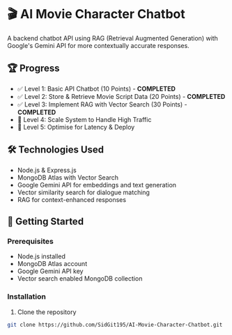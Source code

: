 # 🎬 AI Movie Character Chatbot

A backend chatbot API using RAG (Retrieval Augmented Generation) with Google's Gemini API for more contextually accurate responses.

## 🏆 Progress
- ✅ Level 1: Basic API Chatbot (10 Points) - **COMPLETED**
- ✅ Level 2: Store & Retrieve Movie Script Data (20 Points) - **COMPLETED**
- ✅ Level 3: Implement RAG with Vector Search (30 Points) - **COMPLETED**
- 📝 Level 4: Scale System to Handle High Traffic
- 📝 Level 5: Optimise for Latency & Deploy

## 🛠️ Technologies Used
- Node.js & Express.js
- MongoDB Atlas with Vector Search
- Google Gemini API for embeddings and text generation
- Vector similarity search for dialogue matching
- RAG for context-enhanced responses

## 🚀 Getting Started

### Prerequisites
- Node.js installed
- MongoDB Atlas account
- Google Gemini API key
- Vector search enabled MongoDB collection

### Installation
1. Clone the repository
```bash
git clone https://github.com/SidGit195/AI-Movie-Character-Chatbot.git